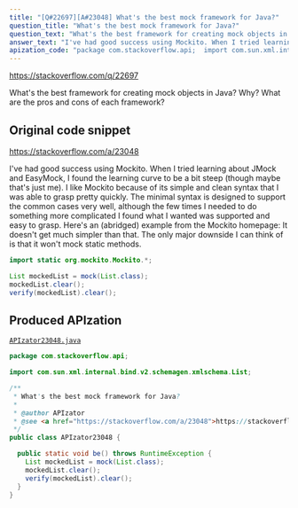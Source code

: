 ```yaml
---
title: "[Q#22697][A#23048] What's the best mock framework for Java?"
question_title: "What's the best mock framework for Java?"
question_text: "What's the best framework for creating mock objects in Java? Why? What are the pros and cons of each framework?"
answer_text: "I've had good success using Mockito. When I tried learning about JMock and EasyMock, I found the learning curve to be a bit steep (though maybe that's just me). I like Mockito because of its simple and clean syntax that I was able to grasp pretty quickly. The minimal syntax is designed to support the common cases very well, although the few times I needed to do something more complicated I found what I wanted was supported and easy to grasp. Here's an (abridged) example from the Mockito homepage: It doesn't get much simpler than that. The only major downside I can think of is that it won't mock static methods."
apization_code: "package com.stackoverflow.api;  import com.sun.xml.internal.bind.v2.schemagen.xmlschema.List;  /**  * What's the best mock framework for Java?  *  * @author APIzator  * @see <a href=\"https://stackoverflow.com/a/23048\">https://stackoverflow.com/a/23048</a>  */ public class APIzator23048 {    public static void be() throws RuntimeException {     List mockedList = mock(List.class);     mockedList.clear();     verify(mockedList).clear();   } }"
---
```


https://stackoverflow.com/q/22697

What&#x27;s the best framework for creating mock objects in Java? Why? What are the pros and cons of each framework?



## Original code snippet

https://stackoverflow.com/a/23048

I&#x27;ve had good success using Mockito.
When I tried learning about JMock and EasyMock, I found the learning curve to be a bit steep (though maybe that&#x27;s just me).
I like Mockito because of its simple and clean syntax that I was able to grasp pretty quickly. The minimal syntax is designed to support the common cases very well, although the few times I needed to do something more complicated I found what I wanted was supported and easy to grasp.
Here&#x27;s an (abridged) example from the Mockito homepage:
It doesn&#x27;t get much simpler than that.
The only major downside I can think of is that it won&#x27;t mock static methods.

```java
import static org.mockito.Mockito.*;

List mockedList = mock(List.class);
mockedList.clear();
verify(mockedList).clear();
```

## Produced APIzation

[`APIzator23048.java`](https://github.com/pasqualesalza/apization-temp-data/raw/master/apizations/java/APIzator23048.java)

```java
package com.stackoverflow.api;

import com.sun.xml.internal.bind.v2.schemagen.xmlschema.List;

/**
 * What's the best mock framework for Java?
 *
 * @author APIzator
 * @see <a href="https://stackoverflow.com/a/23048">https://stackoverflow.com/a/23048</a>
 */
public class APIzator23048 {

  public static void be() throws RuntimeException {
    List mockedList = mock(List.class);
    mockedList.clear();
    verify(mockedList).clear();
  }
}

```